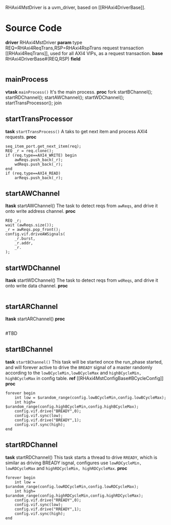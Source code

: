 RHAxi4MstDriver is a uvm_driver, based on [[RHAxi4DriverBase]].

# Source Code
**driver** RHAxi4MstDriver
**param** type REQ=RHAxi4ReqTrans,RSP=RHAxi4RspTrans
request transaction [[RHAxi4ReqTrans]], used for all AXI4 VIPs, as a request transaction. 
**base** RHAxi4DriverBase#(REQ,RSP)
**field**
```

```

## mainProcess
**vtask** `mainProcess()`
It's the main process.
**proc**
fork
	startBChannel();
	startRDChannel();
	startAWChannel();
	startWDChannel();
	startTransProcessor();
join

## startTransProcessor
**task** `startTransProcess()`
A taks to get next item and process AXI4 requests.
**proc**
```
seq_item_port.get_next_item(req);
REQ _r = req.clone();
if (req.type==AXI4_WRITE) begin
	awReqs.push_back(_r);
	wdReqs.push_back(_r);
end
if (req.type==AXI4_READ)
	arReqs.push_back(_r);
```

## startAWChannel
**ltask** startAWChannel()
The task to detect reqs from `awReqs`, and drive it onto write address channel.
**proc**
```
REQ _r;
wait (awReqs.size());
_r = awReqs.pop_front();
config.vif.driveAWSignals(
	_r.burst,
	_r.addr,
	_r.
);
```
## startWDChannel
**ltask** startWDChannel()
The task to detect reqs from `wdReqs`, and drive it onto write data channel.
**proc**
```
```
## startARChannel
**ltask** startARChannel()
**proc**
```
```
#TBD 
## startBChannel
**task** `startBChannel()`
This task will be started once the run_phase started, and will forever active to drive the `BREADY` signal of a master randomly according to the `lowBCycleMin,lowBCycleMax` and `highBCycleMin, highBCycleMax` in config table.
**ref**
[[RHAxi4MstConfigBase#BCycleConfig]]
**proc**
```
forever begin
	int low = $urandom_range(config.lowBCycleMin,config.lowBCycleMax);
	int high= $urandom_range(config.highBCycleMin,config.highBCycleMax);
	config.vif.drive("BREADY",0);
	config.vif.sync(low);
	config.vif.drive("BREADY",1);
	config.vif.sync(high);
end
```
## startRDChannel
**task** startRDChannel()
This task starts a thread to drive `RREADY`, which is similar as driving BREADY isgnal, configures use `lowRDCycleMin, lowRDCycleMax` and `highRDCycleMin, highRDCycleMax`.
**proc**
```
forever begin
	int low = $urandom_range(config.lowRDCycleMin,config.lowRDCycleMax);
	int high= $urandom_range(config.highRDCycleMin,config.highRDCycleMax);
	config.vif.drive("RREADY",0);
	config.vif.sync(low);
	config.vif.drive("RREADY",1);
	config.vif.sync(high);
end
```



